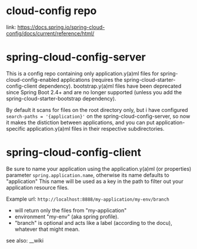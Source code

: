 # cloud-config repo #

link: https://docs.spring.io/spring-cloud-config/docs/current/reference/html/

# spring-cloud-config-server
This is a config repo containing only application.y(a)ml files for spring-cloud-config-enabled applications (requires the spring-cloud-starter-config-client dependency).
bootstrap.y(a)ml files have been deprecated since Spring Boot 2.4+ and are no longer supported (unless you add the spring-cloud-starter-bootstrap dependency).

By default it scans for files on the root directory only, but i have configured `search-paths = '{application}'` on the spring-cloud-config-server, so now it makes the distiction between applications,
and you can put application-specific application.y(a)ml files in their respective subdirectories.

# spring-cloud-config-client
Be sure to name your application using the application.y(a)ml (or properties) parameter `spring.application.name`, otherwise its name defaults to "application"
This name will be used as a key in the path to filter out your application resource files.

Example url:
`http://localhost:8888/my-application/my-env/branch` 
* will return only the files from "my-application"
* environment "my-env" (aka spring profile).
* "branch" is optional and acts like a label (according to the docu), whatever that might mean.

see also: __wiki
